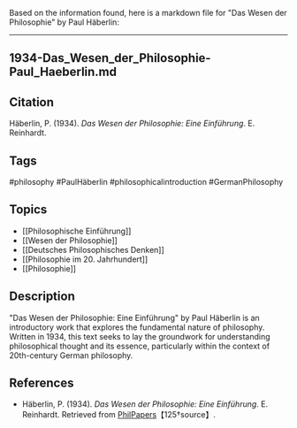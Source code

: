 Based on the information found, here is a markdown file for "Das Wesen der
Philosophie" by Paul Häberlin:

---

## 1934-Das_Wesen_der_Philosophie-Paul_Haeberlin.md

## Citation

Häberlin, P. (1934). _Das Wesen der Philosophie: Eine Einführung_. E. Reinhardt.

## Tags

#philosophy #PaulHäberlin #philosophicalintroduction #GermanPhilosophy

## Topics

- [[Philosophische Einführung]]
- [[Wesen der Philosophie]]
- [[Deutsches Philosophisches Denken]]
- [[Philosophie im 20. Jahrhundert]]
- [[Philosophie]]

## Description

"Das Wesen der Philosophie: Eine Einführung" by Paul Häberlin is an introductory
work that explores the fundamental nature of philosophy. Written in 1934, this
text seeks to lay the groundwork for understanding philosophical thought and its
essence, particularly within the context of 20th-century German philosophy.

## References

- Häberlin, P. (1934). _Das Wesen der Philosophie: Eine Einführung_. E.
  Reinhardt. Retrieved from
  [PhilPapers](https://philpapers.org/rec/HBEDWD)【125†source】.
